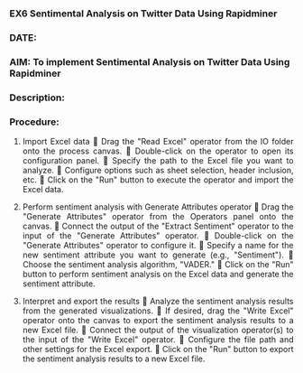 ### EX6 Sentimental Analysis on Twitter Data Using Rapidminer
### DATE: 
### AIM: To implement Sentimental Analysis on Twitter Data Using Rapidminer
### Description: 
<div align = "justify">

### Procedure:
1) Import Excel data
 Drag the "Read Excel" operator from the IO folder onto the process canvas.
 Double-click on the operator to open its configuration panel.
 Specify the path to the Excel file you want to analyze.
 Configure options such as sheet selection, header inclusion, etc.
 Click on the "Run" button to execute the operator and import the Excel data.
2) Perform sentiment analysis with Generate Attributes operator
 Drag the "Generate Attributes" operator from the Operators panel onto the canvas.
 Connect the output of the "Extract Sentiment" operator to the input of the "Generate Attributes"
operator.
 Double-click on the "Generate Attributes" operator to configure it.
 Specify a name for the new sentiment attribute you want to generate (e.g., "Sentiment").
 Choose the sentiment analysis algorithm, "VADER."
 Click on the "Run" button to perform sentiment analysis on the Excel data and generate the sentiment
attribute.

3) Interpret and export the results
 Analyze the sentiment analysis results from the generated visualizations.
 If desired, drag the "Write Excel" operator onto the canvas to export the sentiment analysis results to a
new Excel file.
 Connect the output of the visualization operator(s) to the input of the "Write Excel" operator.
 Configure the file path and other settings for the Excel export.
 Click on the "Run" button to export the sentiment analysis results to a new Excel file.
